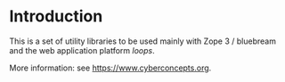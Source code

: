 # Introduction

This is a set of utility libraries to be used mainly
with Zope 3 / bluebream and the web application platform
*loops*.

More information: see https://www.cyberconcepts.org.
